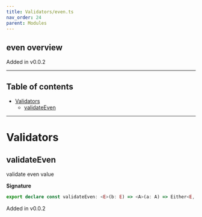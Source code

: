 ```yaml
---
title: Validators/even.ts
nav_order: 24
parent: Modules
---
```


## even overview

Added in v0.0.2

---

<h2 class="text-delta">Table of contents</h2>

- [Validators](#validators)
  - [validateEven](#validateeven)

---

# Validators

## validateEven

validate even value

**Signature**

```ts
export declare const validateEven: <E>(b: E) => <A>(a: A) => Either<E, unknown extends A ? any : A>
```

Added in v0.0.2
